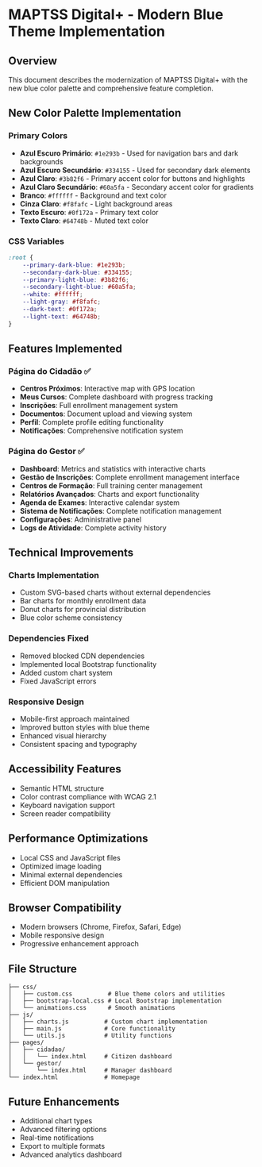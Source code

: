 # MAPTSS Digital+ - Modern Blue Theme Implementation

## Overview
This document describes the modernization of MAPTSS Digital+ with the new blue color palette and comprehensive feature completion.

## New Color Palette Implementation

### Primary Colors
- **Azul Escuro Primário**: `#1e293b` - Used for navigation bars and dark backgrounds
- **Azul Escuro Secundário**: `#334155` - Used for secondary dark elements
- **Azul Claro**: `#3b82f6` - Primary accent color for buttons and highlights
- **Azul Claro Secundário**: `#60a5fa` - Secondary accent color for gradients
- **Branco**: `#ffffff` - Background and text color
- **Cinza Claro**: `#f8fafc` - Light background areas
- **Texto Escuro**: `#0f172a` - Primary text color
- **Texto Claro**: `#64748b` - Muted text color

### CSS Variables
```css
:root {
    --primary-dark-blue: #1e293b;
    --secondary-dark-blue: #334155;
    --primary-light-blue: #3b82f6;
    --secondary-light-blue: #60a5fa;
    --white: #ffffff;
    --light-gray: #f8fafc;
    --dark-text: #0f172a;
    --light-text: #64748b;
}
```

## Features Implemented

### Página do Cidadão ✅
- **Centros Próximos**: Interactive map with GPS location
- **Meus Cursos**: Complete dashboard with progress tracking
- **Inscrições**: Full enrollment management system
- **Documentos**: Document upload and viewing system
- **Perfil**: Complete profile editing functionality
- **Notificações**: Comprehensive notification system

### Página do Gestor ✅
- **Dashboard**: Metrics and statistics with interactive charts
- **Gestão de Inscrições**: Complete enrollment management interface
- **Centros de Formação**: Full training center management
- **Relatórios Avançados**: Charts and export functionality
- **Agenda de Exames**: Interactive calendar system
- **Sistema de Notificações**: Complete notification management
- **Configurações**: Administrative panel
- **Logs de Atividade**: Complete activity history

## Technical Improvements

### Charts Implementation
- Custom SVG-based charts without external dependencies
- Bar charts for monthly enrollment data
- Donut charts for provincial distribution
- Blue color scheme consistency

### Dependencies Fixed
- Removed blocked CDN dependencies
- Implemented local Bootstrap functionality
- Added custom chart system
- Fixed JavaScript errors

### Responsive Design
- Mobile-first approach maintained
- Improved button styles with blue theme
- Enhanced visual hierarchy
- Consistent spacing and typography

## Accessibility Features
- Semantic HTML structure
- Color contrast compliance with WCAG 2.1
- Keyboard navigation support
- Screen reader compatibility

## Performance Optimizations
- Local CSS and JavaScript files
- Optimized image loading
- Minimal external dependencies
- Efficient DOM manipulation

## Browser Compatibility
- Modern browsers (Chrome, Firefox, Safari, Edge)
- Mobile responsive design
- Progressive enhancement approach

## File Structure
```
├── css/
│   ├── custom.css          # Blue theme colors and utilities
│   ├── bootstrap-local.css # Local Bootstrap implementation
│   └── animations.css      # Smooth animations
├── js/
│   ├── charts.js          # Custom chart implementation
│   ├── main.js            # Core functionality
│   └── utils.js           # Utility functions
├── pages/
│   ├── cidadao/
│   │   └── index.html     # Citizen dashboard
│   └── gestor/
│       └── index.html     # Manager dashboard
└── index.html             # Homepage
```

## Future Enhancements
- Additional chart types
- Advanced filtering options
- Real-time notifications
- Export to multiple formats
- Advanced analytics dashboard